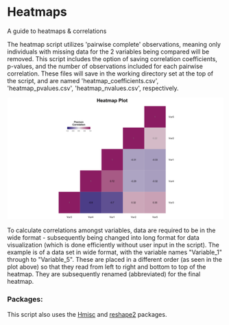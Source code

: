 # Heatmaps
A guide to heatmaps &amp; correlations

The heatmap script utilizes 'pairwise complete' observations, meaning only individuals with missing data for the 2 variables being compared will be removed. This script includes the option of saving correlation coefficients, p-values, and the number of observations included for each pairwise correlation. These files will save in the working directory set at the top of the script, and are named 'heatmap_coefficients.csv', 'heatmap_pvalues.csv', 'heatmap_nvalues.csv', respectively.

![](examples/heatmap_example.png)

To calculate correlations amongst variables, data are required to be in the wide format - subsequently being changed into long format for data visualization (which is done efficiently without user input in the script). The example is of a data set in wide format, with the variable names "Variable_1" through to "Variable_5". These are placed in a different order (as seen in the plot above) so that they read from left to right and bottom to top of the heatmap. They are subsequently renamed (abbreviated) for the final heatmap.

### Packages:

This script also uses the [Hmisc](https://github.com/harrelfe/Hmisc) and [reshape2](https://github.com/hadley/reshape) packages.
